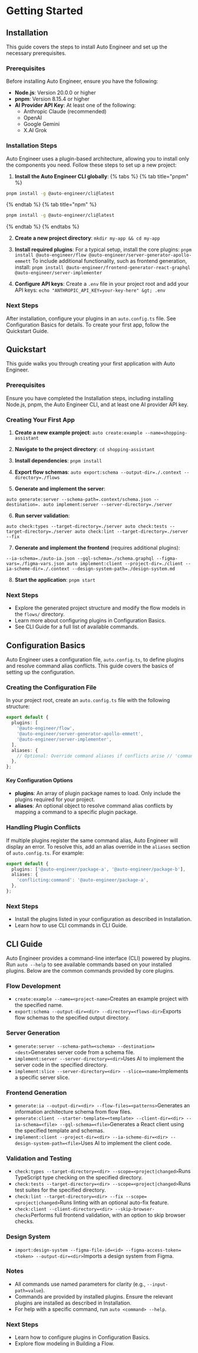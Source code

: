 # Getting Started

## Installation

This guide covers the steps to install Auto Engineer and set up the necessary prerequisites.

### Prerequisites

Before installing Auto Engineer, ensure you have the following:

- **Node.js**: Version 20.0.0 or higher
- **pnpm**: Version 8.15.4 or higher
- **AI Provider API Key**: At least one of the following:
  - Anthropic Claude (recommended)
  - OpenAI
  - Google Gemini
  - X.AI Grok

### Installation Steps

Auto Engineer uses a plugin-based architecture, allowing you to install only the components you need. Follow these steps to set up a new project:

1. **Install the Auto Engineer CLI globally**:
   {% tabs %}
   {% tab title="pnpm" %}

```bash
pnpm install -g @auto-engineer/cli@latest
```

{% endtab %}
{% tab title="npm" %}

```bash
pnpm install -g @auto-engineer/cli@latest
```

{% endtab %}
{% endtabs %}

2. **Create a new project directory**: `mkdir my-app && cd my-app`

3. **Install required plugins**: For a typical setup, install the core plugins: `pnpm install @auto-engineer/flow @auto-engineer/server-generator-apollo-emmett` To include additional functionality, such as frontend generation, install: `pnpm install @auto-engineer/frontend-generator-react-graphql @auto-engineer/server-implementer`

4. **Configure API keys**: Create a `.env` file in your project root and add your API keys: `echo "ANTHROPIC_API_KEY=your-key-here" &gt; .env `

### Next Steps

After installation, configure your plugins in an `auto.config.ts` file. See Configuration Basics for details. To create your first app, follow the Quickstart Guide.

## Quickstart

This guide walks you through creating your first application with Auto Engineer.

### Prerequisites

Ensure you have completed the Installation steps, including installing Node.js, pnpm, the Auto Engineer CLI, and at least one AI provider API key.

### Creating Your First App

1. **Create a new example project**: `auto create:example --name=shopping-assistant `

2. **Navigate to the project directory**: `cd shopping-assistant `

3. **Install dependencies**: `pnpm install `

4. **Export flow schemas**: `auto export:schema --output-dir=./.context --directory=./flows `

5. **Generate and implement the server**:

```
auto generate:server --schema-path=.context/schema.json --destination=. auto implement:server --server-directory=./server
```

6. **Run server validation**:

```
auto check:types --target-directory=./server auto check:tests --target-directory=./server auto check:lint --target-directory=./server --fix
```

7. **Generate and implement the frontend** (requires additional plugins):

```auto generate:ia --output-dir=./.context --flow-files=./flows/*.flow.ts auto generate:client --starter-template=./shadcn-starter --client-dir=./client \
--ia-schema=./auto-ia.json --gql-schema=./schema.graphql --figma-vars=./figma-vars.json auto implement:client --project-dir=./client --ia-scheme-dir=./.context --design-system-path=./design-system.md
```

8. **Start the application**: `pnpm start `

### Next Steps

- Explore the generated project structure and modify the flow models in the `flows/` directory.
- Learn more about configuring plugins in Configuration Basics.
- See CLI Guide for a full list of available commands.

## Configuration Basics

Auto Engineer uses a configuration file, `auto.config.ts`, to define plugins and resolve command alias conflicts. This guide covers the basics of setting up the configuration.

### Creating the Configuration File

In your project root, create an `auto.config.ts` file with the following structure:

```typescript
export default {
  plugins: [
    '@auto-engineer/flow',
    '@auto-engineer/server-generator-apollo-emmett',
    '@auto-engineer/server-implementer',
  ],
  aliases: {
    // Optional: Override command aliases if conflicts arise // 'command:name': '@auto-engineer/package-name'
  },
};
```

#### Key Configuration Options

- **plugins**: An array of plugin package names to load. Only include the plugins required for your project.
- **aliases**: An optional object to resolve command alias conflicts by mapping a command to a specific plugin package.

### Handling Plugin Conflicts

If multiple plugins register the same command alias, Auto Engineer will display an error. To resolve this, add an alias override in the `aliases` section of `auto.config.ts`. For example:

```typescript
export default {
  plugins: ['@auto-engineer/package-a', '@auto-engineer/package-b'],
  aliases: {
    'conflicting:command': '@auto-engineer/package-a',
  },
};
```

### Next Steps

- Install the plugins listed in your configuration as described in Installation.
- Learn how to use CLI commands in CLI Guide.

## CLI Guide

Auto Engineer provides a command-line interface (CLI) powered by plugins. Run `auto --help` to see available commands based on your installed plugins. Below are the common commands provided by core plugins.

### Flow Development

- `create:example --name=<project-name>`Creates an example project with the specified name.
- `export:schema --output-dir=<dir> --directory=<flows-dir>`Exports flow schemas to the specified output directory.

### Server Generation

- `generate:server --schema-path=<schema> --destination=<dest>`Generates server code from a schema file.
- `implement:server --server-directory=<dir>`Uses AI to implement the server code in the specified directory.
- `implement:slice --server-directory=<dir> --slice=<name>`Implements a specific server slice.

### Frontend Generation

- `generate:ia --output-dir=<dir> --flow-files=<patterns>`Generates an information architecture schema from flow files.
- `generate:client --starter-template=<template> --client-dir=<dir> --ia-schema=<file> --gql-schema=<file>`Generates a React client using the specified template and schemas.
- `implement:client --project-dir=<dir> --ia-scheme-dir=<dir> --design-system-path=<file>`Uses AI to implement the client code.

### Validation and Testing

- `check:types --target-directory=<dir> --scope=<project|changed>`Runs TypeScript type checking on the specified directory.
- `check:tests --target-directory=<dir> --scope=<project|changed>`Runs test suites for the specified directory.
- `check:lint --target-directory=<dir> --fix --scope=<project|changed>`Runs linting with an optional auto-fix feature.
- `check:client --client-directory=<dir> --skip-browser-checks`Performs full frontend validation, with an option to skip browser checks.

### Design System

- `import:design-system --figma-file-id=<id> --figma-access-token=<token> --output-dir=<dir>`Imports a design system from Figma.

### Notes

- All commands use named parameters for clarity (e.g., `--input-path=value`).
- Commands are provided by installed plugins. Ensure the relevant plugins are installed as described in Installation.
- For help with a specific command, run `auto <command> --help`.

### Next Steps

- Learn how to configure plugins in Configuration Basics.
- Explore flow modeling in Building a Flow.
